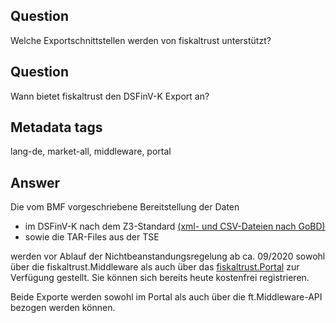 ## Question

Welche Exportschnittstellen werden von fiskaltrust unterstützt?

## Question

Wann bietet fiskaltrust den DSFinV-K Export an?

## Metadata tags

lang-de, market-all, middleware, portal

## Answer

Die vom BMF vorgeschriebene Bereitstellung der Daten 

- im DSFinV-K nach dem Z3-Standard [(xml- und CSV-Dateien nach GoBD)](https://www.bundesfinanzministerium.de/Content/DE/Downloads/BMF_Schreiben/Weitere_Steuerthemen/Abgabenordnung/2019-11-28-GoBD.pdf?__blob=publicationFile&v=12)
- sowie die TAR-Files aus der TSE

werden vor Ablauf der Nichtbeanstandungsregelung ab ca. 09/2020 sowohl über die fiskaltrust.Middleware als auch über das [fiskaltrust.Portal](https://portal.fiskaltrust.de/) zur Verfügung gestellt. Sie können sich bereits heute kostenfrei registrieren.

Beide Exporte werden sowohl im Portal als auch über die ft.Middleware-API bezogen werden können.